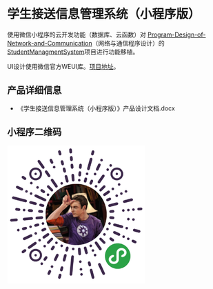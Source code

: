 # 学生接送信息管理系统（小程序版）

使用微信小程序的云开发功能（数据库、云函数）对 [Program-Design-of-Network-and-Communication](https://github.com/Eddie-He-090/Program-Design-of-Network-and-Communication)（网络与通信程序设计）的[StudentManagmentSystem](https://github.com/Eddie-He-090/Program-Design-of-Network-and-Communication/tree/master/StudentManagmentSystem)项目进行功能移植。

UI设计使用微信官方WEUI库。[项目地址](https://github.com/wechat-miniprogram/weui-miniprogram)。

## 产品详细信息

- 《学生接送信息管理系统（小程序版）》产品设计文档.docx

## 小程序二维码

<img src="https://github.com/Eddie-He-090/miniprogram/blob/master/miniprogram%20QR%20code.jpg" width="320" height="320" alt="miniprogram QR code">
